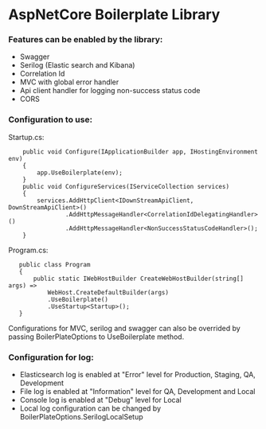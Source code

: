 # AspNetCore Boilerplate Library

### Features can be enabled by the library:
* Swagger
* Serilog (Elastic search and Kibana)
* Correlation Id
* MVC with global error handler
* Api client handler for logging non-success status code
* CORS

### Configuration to use:

Startup.cs:
```
    public void Configure(IApplicationBuilder app, IHostingEnvironment env)
    {
        app.UseBoilerplate(env);
    }
    public void ConfigureServices(IServiceCollection services)
    {
        services.AddHttpClient<IDownStreamApiClient, DownStreamApiClient>()
                .AddHttpMessageHandler<CorrelationIdDelegatingHandler>()
                .AddHttpMessageHandler<NonSuccessStatusCodeHandler>();
    }
``` 
 Program.cs:
 ```
    public class Program
    { 
        public static IWebHostBuilder CreateWebHostBuilder(string[] args) =>
            WebHost.CreateDefaultBuilder(args)
            .UseBoilerplate()
            .UseStartup<Startup>();
    }
 ```   
 Configurations for MVC, serilog and swagger can also be overrided by passing BoilerPlateOptions to UseBoilerplate method.

### Configuration for log:
* Elasticsearch log is enabled at "Error" level for Production, Staging, QA, Development
* File log is enabled at "Information" level for QA, Development and Local
* Console log is enabled at "Debug" level for Local
* Local log configuration can be changed by BoilerPlateOptions.SerilogLocalSetup
